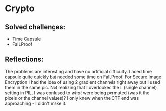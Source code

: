 # Crypto

## Solved challenges:

- Time Capsule
- FaILProof

## Reflections:

The problems are interesting and have no artificial difficulty. I aced time capsule quite quickly but needed some time on FaILProof. For Secure Image Encryption I had the idea of using 2 gradient channels right away but I used them in the same pic. Not realizing that I overlooked the `L` (single channel) setting in PIL, I was confused to *what* were being permuted (was it the pixels or the channel values)? I only knew when the CTF end was approaching - I didn't make it.

